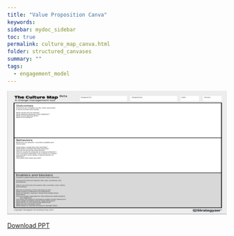 ```yaml
---
title: "Value Proposition Canva"
keywords: 
sidebar: mydoc_sidebar
toc: true
permalink: culture_map_canva.html
folder: structured_canvases
summary: ""
tags: 
  - engagement_model
---
```


![image001](media/culture_map_canva.svg)

[Download PPT](media/ppt/culture_map_canva.pptx)